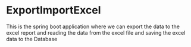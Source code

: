 # ExportImportExcel

This is the spring boot application where we can export the data to the excel report and reading the data from the excel file and saving the excel data to the Database
